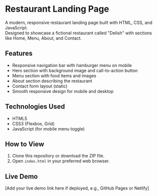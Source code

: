 # Restaurant Landing Page

A modern, responsive restaurant landing page built with HTML, CSS, and JavaScript.  
Designed to showcase a fictional restaurant called "Delish" with sections like Home, Menu, About, and Contact.

## Features
- Responsive navigation bar with hamburger menu on mobile
- Hero section with background image and call-to-action button
- Menu section with food items and images
- About section describing the restaurant
- Contact form layout (static)
- Smooth responsive design for mobile and desktop

## Technologies Used
- HTML5
- CSS3 (Flexbox, Grid)
- JavaScript (for mobile menu toggle)

## How to View
1. Clone this repository or download the ZIP file.
2. Open `index.html` in your preferred web browser.

## Live Demo
[Add your live demo link here if deployed, e.g., GitHub Pages or Netlify]

